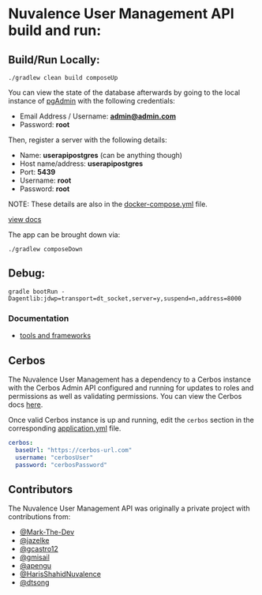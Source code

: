 # Nuvalence User Management API build and run:

## Build/Run Locally:
```./gradlew clean build composeUp```

You can view the state of the database afterwards by going to the local instance of [pgAdmin](http://localhost:5050) with the following credentials:

- Email Address / Username: **admin@admin.com**
- Password: **root**

Then, register a server with the following details:

- Name: **userapipostgres** (can be anything though)
- Host name/address: **userapipostgres**
- Port: **5439**
- Username: **root**
- Password: **root**

NOTE: These details are also in the [docker-compose.yml](./docker-compose.yml) file.

[view docs](http://localhost:8080/swagger-ui.html)

The app can be brought down via:

```./gradlew composeDown```

## Debug:
```gradle bootRun -Dagentlib:jdwp=transport=dt_socket,server=y,suspend=n,address=8000```

### Documentation
 - [tools and frameworks](./docs/tools.md)

## Cerbos
The Nuvalence User Management has a dependency to a Cerbos instance with the Cerbos Admin API configured and running for updates to roles and permissions as well as validating permissions. You can view the Cerbos docs [here](https://docs.cerbos.dev/cerbos/latest/index.html).

Once valid Cerbos instance is up and running, edit the `cerbos` section in the corresponding [application.yml](service/src/main/resources/application.yml) file.
```yaml
cerbos:
  baseUrl: "https://cerbos-url.com"
  username: "cerbosUser"
  password: "cerbosPassword"
```

## Contributors
The Nuvalence User Management API was originally a private project with contributions from:
- [@Mark-The-Dev](https://github.com/Mark-The-Dev)
- [@jazelke](https://github.com/jazelke)
- [@gcastro12](https://github.com/gcastro12)
- [@gmisail](https://github.com/gmisail)
- [@apengu](https://github.com/apengu)
- [@HarisShahidNuvalence](https://github.com/HarisShahidNuvalence)
- [@dtsong](https://github.com/dtsong)